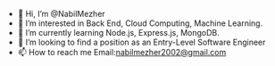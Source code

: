 - 👋 Hi, I’m @NabilMezher
- 👀 I’m interested in Back End, Cloud Computing, Machine Learning.
- 🌱 I’m currently learning Node.js, Express.js, MongoDB.
- 💞️ I’m looking to find a position as an Entry-Level Software Engineer
- 📫 How to reach me 
Email:nabilmezher2002@gmail.com

<!---
NabilMezher/NabilMezher is a ✨ special ✨ repository because its `README.md` (this file) appears on your GitHub profile.
You can click the Preview link to take a look at your changes.
--->
